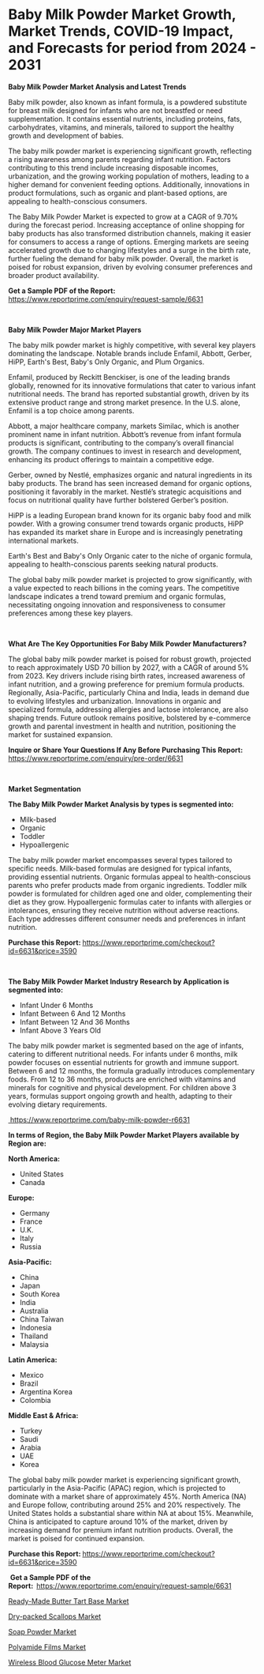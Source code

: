 <p><h1>Baby Milk Powder Market Growth, Market Trends, COVID-19 Impact, and Forecasts for period from 2024 - 2031</h1></p><p><strong>Baby Milk Powder Market Analysis and Latest Trends</strong></p>
<p><p>Baby milk powder, also known as infant formula, is a powdered substitute for breast milk designed for infants who are not breastfed or need supplementation. It contains essential nutrients, including proteins, fats, carbohydrates, vitamins, and minerals, tailored to support the healthy growth and development of babies.</p><p>The baby milk powder market is experiencing significant growth, reflecting a rising awareness among parents regarding infant nutrition. Factors contributing to this trend include increasing disposable incomes, urbanization, and the growing working population of mothers, leading to a higher demand for convenient feeding options. Additionally, innovations in product formulations, such as organic and plant-based options, are appealing to health-conscious consumers.</p><p>The Baby Milk Powder Market is expected to grow at a CAGR of 9.70% during the forecast period. Increasing acceptance of online shopping for baby products has also transformed distribution channels, making it easier for consumers to access a range of options. Emerging markets are seeing accelerated growth due to changing lifestyles and a surge in the birth rate, further fueling the demand for baby milk powder. Overall, the market is poised for robust expansion, driven by evolving consumer preferences and broader product availability.</p></p>
<p><strong>Get a Sample PDF of the Report:&nbsp;</strong> <a href="https://www.reportprime.com/enquiry/request-sample/6631?utm_campaign=1278&utm_medium=2&utm_source=Github&utm_content=ia&utm_term=10102024&utm_id=baby-milk-powder">https://www.reportprime.com/enquiry/request-sample/6631</a></p>
<p>&nbsp;</p>
<p><strong>Baby Milk Powder Major Market Players</strong></p>
<p><p>The baby milk powder market is highly competitive, with several key players dominating the landscape. Notable brands include Enfamil, Abbott, Gerber, HiPP, Earth's Best, Baby's Only Organic, and Plum Organics. </p><p>Enfamil, produced by Reckitt Benckiser, is one of the leading brands globally, renowned for its innovative formulations that cater to various infant nutritional needs. The brand has reported substantial growth, driven by its extensive product range and strong market presence. In the U.S. alone, Enfamil is a top choice among parents.</p><p>Abbott, a major healthcare company, markets Similac, which is another prominent name in infant nutrition. Abbott’s revenue from infant formula products is significant, contributing to the company’s overall financial growth. The company continues to invest in research and development, enhancing its product offerings to maintain a competitive edge.</p><p>Gerber, owned by Nestlé, emphasizes organic and natural ingredients in its baby products. The brand has seen increased demand for organic options, positioning it favorably in the market. Nestlé’s strategic acquisitions and focus on nutritional quality have further bolstered Gerber’s position.</p><p>HiPP is a leading European brand known for its organic baby food and milk powder. With a growing consumer trend towards organic products, HiPP has expanded its market share in Europe and is increasingly penetrating international markets. </p><p>Earth's Best and Baby's Only Organic cater to the niche of organic formula, appealing to health-conscious parents seeking natural products.</p><p>The global baby milk powder market is projected to grow significantly, with a value expected to reach billions in the coming years. The competitive landscape indicates a trend toward premium and organic formulas, necessitating ongoing innovation and responsiveness to consumer preferences among these key players.</p></p>
<p>&nbsp;</p>
<p><strong>What Are The Key Opportunities For Baby Milk Powder Manufacturers?</strong></p>
<p><p>The global baby milk powder market is poised for robust growth, projected to reach approximately USD 70 billion by 2027, with a CAGR of around 5% from 2023. Key drivers include rising birth rates, increased awareness of infant nutrition, and a growing preference for premium formula products. Regionally, Asia-Pacific, particularly China and India, leads in demand due to evolving lifestyles and urbanization. Innovations in organic and specialized formula, addressing allergies and lactose intolerance, are also shaping trends. Future outlook remains positive, bolstered by e-commerce growth and parental investment in health and nutrition, positioning the market for sustained expansion.</p></p>
<p><strong>Inquire or Share Your Questions If Any Before Purchasing This Report:</strong> <a href="https://www.reportprime.com/enquiry/pre-order/6631?utm_campaign=1278&utm_medium=2&utm_source=Github&utm_content=ia&utm_term=10102024&utm_id=baby-milk-powder">https://www.reportprime.com/enquiry/pre-order/6631</a></p>
<p>&nbsp;</p>
<p><strong>Market Segmentation</strong></p>
<p><strong>The Baby Milk Powder Market Analysis by types is segmented into:</strong></p>
<p><ul><li>Milk-based</li><li>Organic</li><li>Toddler</li><li>Hypoallergenic</li></ul></p>
<p><p>The baby milk powder market encompasses several types tailored to specific needs. Milk-based formulas are designed for typical infants, providing essential nutrients. Organic formulas appeal to health-conscious parents who prefer products made from organic ingredients. Toddler milk powder is formulated for children aged one and older, complementing their diet as they grow. Hypoallergenic formulas cater to infants with allergies or intolerances, ensuring they receive nutrition without adverse reactions. Each type addresses different consumer needs and preferences in infant nutrition.</p></p>
<p><strong>Purchase this Report:&nbsp;</strong><a href="https://www.reportprime.com/checkout?id=6631&price=3590&utm_campaign=1278&utm_medium=2&utm_source=Github&utm_content=ia&utm_term=10102024&utm_id=baby-milk-powder">https://www.reportprime.com/checkout?id=6631&price=3590</a></p>
<p>&nbsp;</p>
<p><strong>The Baby Milk Powder Market Industry Research by Application is segmented into:</strong></p>
<p><ul><li>Infant Under 6 Months</li><li>Infant Between 6 And 12 Months</li><li>Infant Between 12 And 36 Months</li><li>Infant Above 3 Years Old</li></ul></p>
<p><p>The baby milk powder market is segmented based on the age of infants, catering to different nutritional needs. For infants under 6 months, milk powder focuses on essential nutrients for growth and immune support. Between 6 and 12 months, the formula gradually introduces complementary foods. From 12 to 36 months, products are enriched with vitamins and minerals for cognitive and physical development. For children above 3 years, formulas support ongoing growth and health, adapting to their evolving dietary requirements.</p></p>
<p><a href="https://www.reportprime.com/baby-milk-powder-r6631?utm_campaign=1278&utm_medium=2&utm_source=Github&utm_content=ia&utm_term=10102024&utm_id=baby-milk-powder">&nbsp;https://www.reportprime.com/baby-milk-powder-r6631</a></p>
<p><strong>In terms of Region, the Baby Milk Powder Market Players available by Region are:</strong></p>
<p>
    <p> <strong> North America: </strong>
        <ul>
            <li>United States</li>
            <li>Canada</li>
        </ul>
        </p> 
    <p> <strong> Europe: </strong>
        <ul>
            <li>Germany</li>
            <li>France</li>
            <li>U.K.</li>
            <li>Italy</li>
            <li>Russia</li>
        </ul>
        </p> 
    <p> <strong> Asia-Pacific: </strong>
        <ul>
            <li>China</li>
            <li>Japan</li>
            <li>South Korea</li>
            <li>India</li>
            <li>Australia</li>
            <li>China Taiwan</li>
            <li>Indonesia</li>
            <li>Thailand</li>
            <li>Malaysia</li>
        </ul>
        </p> 
    <p> <strong> Latin America: </strong>
        <ul>
            <li>Mexico</li>
            <li>Brazil</li>
            <li>Argentina Korea</li>
            <li>Colombia</li>
        </ul>
        </p> 
    <p> <strong> Middle East & Africa: </strong>
        <ul>
            <li>Turkey</li>
            <li>Saudi</li>
            <li>Arabia</li>
            <li>UAE</li>
            <li>Korea</li>
        </ul>
    </p>
    </p>
<p><p>The global baby milk powder market is experiencing significant growth, particularly in the Asia-Pacific (APAC) region, which is projected to dominate with a market share of approximately 45%. North America (NA) and Europe follow, contributing around 25% and 20% respectively. The United States holds a substantial share within NA at about 15%. Meanwhile, China is anticipated to capture around 10% of the market, driven by increasing demand for premium infant nutrition products. Overall, the market is poised for continued expansion.</p></p>
<p><strong>Purchase this Report: </strong><a href="https://www.reportprime.com/checkout?id=6631&price=3590&utm_campaign=1278&utm_medium=2&utm_source=Github&utm_content=ia&utm_term=10102024&utm_id=baby-milk-powder">https://www.reportprime.com/checkout?id=6631&price=3590</a></p>
<p>&nbsp;<strong>Get a Sample PDF of the Report:&nbsp;&nbsp;</strong><a href="https://www.reportprime.com/enquiry/request-sample/6631?utm_campaign=1278&utm_medium=2&utm_source=Github&utm_content=ia&utm_term=10102024&utm_id=baby-milk-powder">https://www.reportprime.com/enquiry/request-sample/6631</a></p>
<p><strong></strong></p>
<p><p><a href="https://issuu.com/reportprime-2/docs/ready-made-butter-tart-base-market-_225ebbcb7037c9?utm_campaign=1278&utm_medium=2&utm_source=Github&utm_content=ia&utm_term=10102024&utm_id=baby-milk-powder">Ready-Made Butter Tart Base Market</a></p><p><a href="https://issuu.com/reportprime-2/docs/dry-packed-scallops-market-size-203_259e7f0b7d6380?utm_campaign=1278&utm_medium=2&utm_source=Github&utm_content=ia&utm_term=10102024&utm_id=baby-milk-powder">Dry-packed Scallops Market</a></p><p><a href="https://www.linkedin.com/pulse/pioneering-growth-analyzing-global-soap-powder-market-dynamics-qfimc?utm_campaign=1278&utm_medium=2&utm_source=Github&utm_content=ia&utm_term=10102024&utm_id=baby-milk-powder">Soap Powder Market</a></p><p><a href="https://www.linkedin.com/pulse/exploring-polyamide-films-market-strategic-insights-growth-opportunities-cfzoc?utm_campaign=1278&utm_medium=2&utm_source=Github&utm_content=ia&utm_term=10102024&utm_id=baby-milk-powder">Polyamide Films Market</a></p><p><a href="https://www.linkedin.com/pulse/analyzing-global-wireless-blood-glucose-meter-market-growth-prospects-qpqac?utm_campaign=1278&utm_medium=2&utm_source=Github&utm_content=ia&utm_term=10102024&utm_id=baby-milk-powder">Wireless Blood Glucose Meter Market</a></p></p>